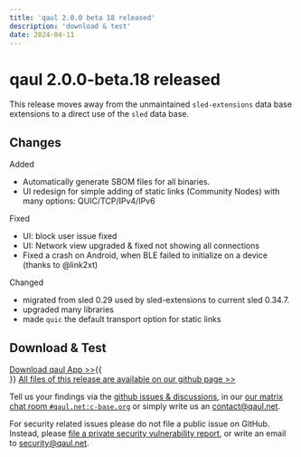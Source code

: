 ```yaml
---
title: 'qaul 2.0.0 beta 18 released'
description: 'download & test'
date: 2024-04-11
---
```


# qaul 2.0.0-beta.18 released

This release moves away from the unmaintained `sled-extensions` data base extensions to a direct use of the `sled` data base.

## Changes

Added

- Automatically generate SBOM files for all binaries.
- UI redesign for simple adding of static links (Community Nodes) with many options: QUIC/TCP/IPv4/IPv6

Fixed

- UI: block user issue fixed
- UI: Network view upgraded & fixed not showing all connections
- Fixed a crash on Android, when BLE failed to initialize on a device (thanks to @link2xt)

Changed

- migrated from sled 0.29 used by sled-extensions to current sled 0.34.7.
- upgraded many libraries
- made `quic` the default transport option for static links

## Download & Test

[Download qaul App &gt;&gt;](/#download){{<br>}}
[All files of this release are available on our github page &gt;&gt;](https://github.com/qaul/qaul.net/releases/tag/v2.0.0-beta.18)

Tell us your findings via the [github issues & discussions](https://github.com/qaul/qaul.net/issues), in our [our matrix chat room `#qaul.net:c-base.org`](https://matrix.to/#/#qaul.net:c-base.org) or simply write us an [contact@qaul.net](mailto:contact@qaul.net).

For security related issues please do not file a public issue on GitHub. Instead, please [file a private security vulnerability report](https://github.com/qaul/qaul.net/security/advisories/new), or write an email to [security@qaul.net](mailto:security@qaul.net).
